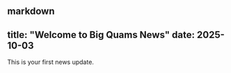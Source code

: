 markdown
---
title: "Welcome to Big Quams News"
date: 2025-10-03
---

This is your first news update.
